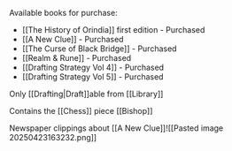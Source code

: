 Available books for purchase: 
- [[The History of Orindia]] first edition - Purchased
- [[A New Clue]] - Purchased
- [[The Curse of Black Bridge]] - Purchased
- [[Realm & Rune]] - Purchased
- [[Drafting Strategy Vol 4]] - Purchased
- [[Drafting Strategy Vol 5]] - Purchased

Only [[Drafting|Draft]]able from [[Library]]

Contains the [[Chess]] piece [[Bishop]]

Newspaper clippings about [[A New Clue]]![[Pasted image 20250423163232.png]]